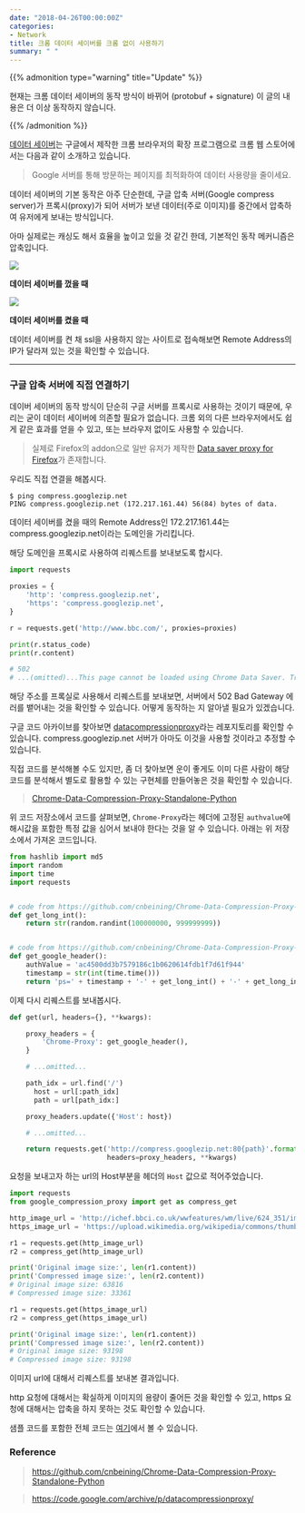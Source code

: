 ```yaml
---
date: "2018-04-26T00:00:00Z"
categories:
- Network
title: 크롬 데이터 세이버를 크롬 없이 사용하기
summary: " "
---
```


{{% admonition type="warning" title="Update" %}}

현재는 크롬 데이터 세이버의 동작 방식이 바뀌어 (protobuf + signature) 이 글의 내용은 더 이상 동작하지 않습니다.

{{% /admonition %}}

[데이터 세이버](https://chrome.google.com/webstore/detail/data-saver/pfmgfdlgomnbgkofeojodiodmgpgmkac?hl=ko)는
구글에서 제작한 크롬 브라우저의 확장 프로그램으로 크롬 웹 스토어에서는 다음과 같이 소개하고 있습니다.

> Google 서버를 통해 방문하는 페이지를 최적화하여 데이터 사용량을 줄이세요.

데이터 세이버의 기본 동작은 아주 단순한데,
구글 압축 서버(Google compress server)가 프록시(proxy)가 되어
서버가 보낸 데이터(주로 이미지)를 중간에서 압축하여 유저에게 보내는 방식입니다.

아마 실제로는 캐싱도 해서 효율을 높이고 있을 것 같긴 한데,
기본적인 동작 메커니즘은 압축입니다.

![](../../../assets/post_images/without_data_saver.PNG)

__데이터 세이버를 껐을 때__

![](../../../assets/post_images/data_saver.PNG)

__데이터 세이버를 켰을 때__

데이터 세이버를 켠 채 ssl을 사용하지 않는 사이트로 접속해보면
Remote Address의 IP가 달라져 있는 것을 확인할 수 있습니다.

---

### 구글 압축 서버에 직접 연결하기

데이버 세이버의 동작 방식이 단순히 구글 서버를 프록시로 사용하는 것이기 때문에,
우리는 굳이 데이터 세이버에 의존할 필요가 없습니다.
크롬 외의 다른 브라우저에서도 쉽게 같은 효과를 얻을 수 있고,
또는 브라우저 없이도 사용할 수 있습니다.

> 실제로 Firefox의 addon으로 일반 유저가 제작한
[Data saver proxy for Firefox](https://addons.mozilla.org/ko/firefox/addon/google_datasaver_for_firefox/)가 존재합니다.

우리도 직접 연결을 해봅시다.

```
$ ping compress.googlezip.net
PING compress.googlezip.net (172.217.161.44) 56(84) bytes of data.
```

데이터 세이버를 켰을 때의 Remote Address인 172.217.161.44는
compress.googlezip.net이라는 도메인을 가리킵니다.

해당 도메인을 프록시로 사용하여 리퀘스트를 보내보도록 합시다.

```python
import requests

proxies = {
    'http': 'compress.googlezip.net',
    'https': 'compress.googlezip.net',
}

r = requests.get('http://www.bbc.com/', proxies=proxies)

print(r.status_code)
print(r.content)

# 502
# ...(omitted)...This page cannot be loaded using Chrome Data Saver. Try reloading the page...(omitted)...
```

해당 주소를 프록실로 사용해서 리퀘스트를 보내보면,
서버에서 502 Bad Gateway 에러를 뱉어내는 것을 확인할 수 있습니다.
어떻게 동작하는 지 알아낼 필요가 있겠습니다.

구글 코드 아카이브를 찾아보면
[datacompressionproxy](https://code.google.com/archive/p/datacompressionproxy/)라는 레포지토리를 확인할 수 있습니다.
compress.googlezip.net 서버가 아마도 이것을 사용할 것이라고 추정할 수 있습니다.

직접 코드를 분석해볼 수도 있지만,
좀 더 찾아보면 운이 좋게도 이미 다른 사람이 해당 코드를 분석해서
별도로 활용할 수 있는 구현체를 만들어놓은 것을 확인할 수 있습니다.

> [Chrome-Data-Compression-Proxy-Standalone-Python](https://github.com/cnbeining/Chrome-Data-Compression-Proxy-Standalone-Python)

위 코드 저장소에서 코드를 살펴보면,
`Chrome-Proxy`라는 헤더에 고정된 `authvalue`에 해시값을 포함한 특정 값을
심어서 보내야 한다는 것을 알 수 있습니다. 아래는 위 저장소에서 가져온 코드입니다.

```python
from hashlib import md5
import random
import time
import requests


# code from https://github.com/cnbeining/Chrome-Data-Compression-Proxy-Standalone-Python/blob/master/google.py
def get_long_int():
    return str(random.randint(100000000, 999999999))


# code from https://github.com/cnbeining/Chrome-Data-Compression-Proxy-Standalone-Python/blob/master/google.py
def get_google_header():
    authValue = 'ac4500dd3b7579186c1b0620614fdb1f7d61f944'
    timestamp = str(int(time.time()))
    return 'ps=' + timestamp + '-' + get_long_int() + '-' + get_long_int() + '-' + get_long_int() + ', sid=' + md5((timestamp + authValue + timestamp).encode('utf-8')).hexdigest() + ', b=2403, p=61, c=win'
```

이제 다시 리퀘스트를 보내봅시다.

```python
def get(url, headers={}, **kwargs):

    proxy_headers = {
        'Chrome-Proxy': get_google_header(),
    }

    # ...omitted...

    path_idx = url.find('/')
      host = url[:path_idx]
      path = url[path_idx:]

    proxy_headers.update({'Host': host})

    # ...omitted...

    return requests.get('http://compress.googlezip.net:80{path}'.format(path=path),
                        headers=proxy_headers, **kwargs)
```

요청을 보내고자 하는 url의 Host부분을 헤더의 `Host` 값으로 적어주었습니다.

```python
import requests
from google_compression_proxy import get as compress_get

http_image_url = 'http://ichef.bbci.co.uk/wwfeatures/wm/live/624_351/images/live/p0/4v/jy/p04vjy8l.jpg'
https_image_url = 'https://upload.wikimedia.org/wikipedia/commons/thumb/d/d4/Siberian_Tiger_by_Malene_Th.jpg/450px-Siberian_Tiger_by_Malene_Th.jpg'

r1 = requests.get(http_image_url)
r2 = compress_get(http_image_url)

print('Original image size:', len(r1.content))
print('Compressed image size:', len(r2.content))
# Original image size: 63816
# Compressed image size: 33361

r1 = requests.get(https_image_url)
r2 = compress_get(https_image_url)

print('Original image size:', len(r1.content))
print('Compressed image size:', len(r2.content))
# Original image size: 93198
# Compressed image size: 93198
```

이미지 url에 대해서 리퀘스트를 보내본 결과입니다.

http 요청에 대해서는 확실하게 이미지의 용량이 줄어든 것을 확인할 수 있고,
https 요청에 대해서는 압축을 하지 못하는 것도 확인할 수 있습니다.

샘플 코드를 포함한 전체 코드는 [여기](https://github.com/ryanking13/chrome-data-saver-python)에서 볼 수 있습니다.

<!-- ---

### 다른 활용 방법

브라우저 없이 구글 압축 서버를 단순히 프록시 서버로 활용하는 방법도 있다.

웹 크롤링을 할 때 IP 차단 등을 이유로 프록시의 도움이 필요할 때가 있는데,

이를 위하여 [Free Proxy List](https://free-proxy-list.net/)나 [PubProxy](http://pubproxy.com/) 같은 좋은 사이트들이 있긴 하지만, 프록시들이 개개인의 선의로 제공되는 것이다보니 연결이 불안하거나 대역폭이 너무 작아서 쓰기 힘든 경우가 많다.

이럴 때 구글 압축 서버를 프록시로 사용하는 것이 한가지 방법이 될 수 있다.

다만 이것은 어뷰징으로 볼 여지가 있으니 선택은 개인의 몫에 맡긴다.

--- -->

### Reference

> https://github.com/cnbeining/Chrome-Data-Compression-Proxy-Standalone-Python

> https://code.google.com/archive/p/datacompressionproxy/
